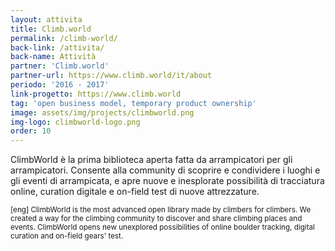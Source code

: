 ```yaml
---
layout: attivita
title: Climb.world
permalink: /climb-world/
back-link: /attivita/
back-name: Attività
partner: 'Climb.world'
partner-url: https://www.climb.world/it/about
periodo: '2016 - 2017'
link-progetto: https://www.climb.world
tag: 'open business model, temporary product ownership'
image: assets/img/projects/climbworld.png
img-logo: climbworld-logo.png
order: 10
---
```


ClimbWorld è la prima biblioteca aperta fatta da arrampicatori per gli arrampicatori. Consente alla community di scoprire e condividere i luoghi e gli eventi di arrampicata, e apre nuove e inesplorate possibilità di tracciatura online, curation digitale e on-field test di nuove attrezzature.

<small>[eng] ClimbWorld is the most advanced open library made by climbers for climbers. We created a way for the climbing community to discover and share climbing places and events. ClimbWorld opens new unexplored possibilities of online boulder tracking, digital curation and on-field gears' test.</small>
